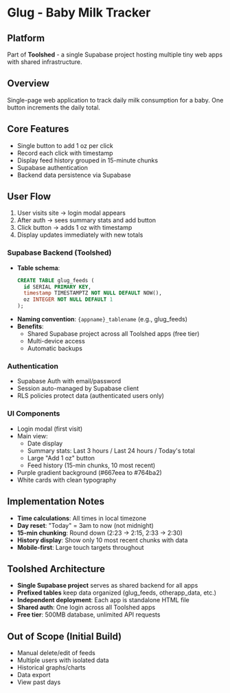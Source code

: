 # Glug - Baby Milk Tracker

## Platform
Part of **Toolshed** - a single Supabase project hosting multiple tiny web apps with shared infrastructure.

## Overview
Single-page web application to track daily milk consumption for a baby. One button increments the daily total.

## Core Features
- Single button to add 1 oz per click
- Record each click with timestamp
- Display feed history grouped in 15-minute chunks
- Supabase authentication
- Backend data persistence via Supabase

## User Flow
1. User visits site → login modal appears
2. After auth → sees summary stats and add button
3. Click button → adds 1 oz with timestamp
4. Display updates immediately with new totals

### Supabase Backend (Toolshed)
- **Table schema**:
  ```sql
  CREATE TABLE glug_feeds (
    id SERIAL PRIMARY KEY,
    timestamp TIMESTAMPTZ NOT NULL DEFAULT NOW(),
    oz INTEGER NOT NULL DEFAULT 1
  );
  ```
- **Naming convention**: `{appname}_tablename` (e.g., glug_feeds)
- **Benefits**:
  - Shared Supabase project across all Toolshed apps (free tier)
  - Multi-device access
  - Automatic backups

### Authentication
- Supabase Auth with email/password
- Session auto-managed by Supabase client
- RLS policies protect data (authenticated users only)

### UI Components
- Login modal (first visit)
- Main view:
  - Date display
  - Summary stats: Last 3 hours / Last 24 hours / Today's total
  - Large "Add 1 oz" button
  - Feed history (15-min chunks, 10 most recent)
- Purple gradient background (#667eea to #764ba2)
- White cards with clean typography

## Implementation Notes
- **Time calculations**: All times in local timezone
- **Day reset**: "Today" = 3am to now (not midnight)
- **15-min chunking**: Round down (2:23 → 2:15, 2:33 → 2:30)
- **History display**: Show only 10 most recent chunks with data
- **Mobile-first**: Large touch targets throughout

## Toolshed Architecture
- **Single Supabase project** serves as shared backend for all apps
- **Prefixed tables** keep data organized (glug_feeds, otherapp_data, etc.)
- **Independent deployment**: Each app is standalone HTML file
- **Shared auth**: One login across all Toolshed apps
- **Free tier**: 500MB database, unlimited API requests

## Out of Scope (Initial Build)
- Manual delete/edit of feeds
- Multiple users with isolated data
- Historical graphs/charts
- Data export
- View past days
